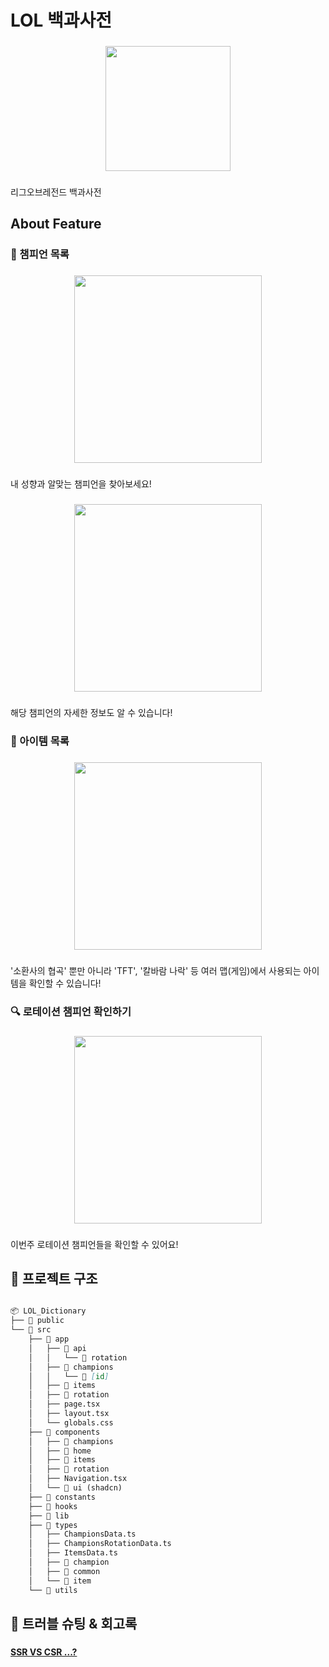 <h1 align="left">LOL 백과사전</h1>

###

<div align="center">
  <img height="200" src="https://github.com/user-attachments/assets/2a876f65-bf53-46b2-a0d1-f40234d1b17d"  />
</div>

###

<p align="left">리그오브레전드 백과사전</p>

###

<h2 align="left">About Feature</h2>

###

<h3 align="left">🧐 챔피언 목록</h3>

###

<div align="center">
  <img height="300" src="https://github.com/user-attachments/assets/53c434fe-8986-447d-83c7-72fd6e756d73"  />
</div>

###

<p align="left">내 성향과 알맞는 챔피언을 찾아보세요!</p>

###

<div align="center">
  <img height="300" src="https://github.com/user-attachments/assets/aa0a36f5-f2f3-462c-aa5b-329d52ed34b3"  />
</div>

###

<p align="left">해당 챔피언의 자세한 정보도 알 수 있습니다!</p>

###

<h3 align="left">👀 아이템 목록</h3>

###

<div align="center">
  <img height="300" src="https://github.com/user-attachments/assets/dfb2d09a-4800-460d-a137-373daaf82cfc"  />
</div>

###

<p align="left">'소환사의 협곡' 뿐만 아니라 'TFT', '칼바람 나락' 등 여러 맵(게임)에서 사용되는 아이템을 확인할 수 있습니다!</p>

###

<h3 align="left">🔍 로테이션 챔피언 확인하기</h3>

###

<div align="center">
  <img height="300" src="https://github.com/user-attachments/assets/4f7befb0-2111-472f-9dcc-a36cd9e92feb"  />
</div>

###

<p align="left">이번주 로테이션 챔피언들을 확인할 수 있어요!</p>

###

<h2 align="left">📁 프로젝트 구조</h2>

```markdown

📦 LOL_Dictionary
├── 📁 public
└── 📁 src
    ├── 📁 app
    │   ├── 📁 api
    │   │   └── 📁 rotation
    │   ├── 📁 champions
    │   │   └── 📁 [id]
    │   ├── 📁 items
    │   ├── 📁 rotation
    │   ├── page.tsx
    │   ├── layout.tsx
    │   └── globals.css
    ├── 📁 components
    │   ├── 📁 champions
    │   ├── 📁 home
    │   ├── 📁 items
    │   ├── 📁 rotation
    │   ├── Navigation.tsx
    │   └── 📁 ui (shadcn)
    ├── 📁 constants
    ├── 📁 hooks
    ├── 📁 lib
    ├── 📁 types
    │   ├── ChampionsData.ts
    │   ├── ChampionsRotationData.ts
    │   ├── ItemsData.ts
    │   ├── 📁 champion
    │   ├── 📁 common
    │   └── 📁 item
    └── 📁 utils


```

###

<h2 align="left">🚨 트러블 슈팅 & 회고록</h2>

###

#### [SSR VS CSR ...?](https://velog.io/@changyon99/%ED%8A%B8%EB%9F%AC%EB%B8%94%EC%8A%88%ED%8C%85-SSR-VS-CSR)

###
